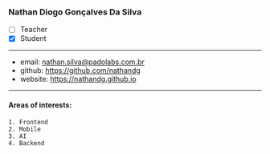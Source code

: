 ### Nathan Diogo Gonçalves Da Silva  
- [ ] Teacher  
- [x] Student  
---  
* email: nathan.silva@padolabs.com.br  
* github: https://github.com/nathandg 
* website: https://nathandg.github.io
--- 
#### Areas of interests: 
```
1. Frontend
2. Mobile
3. AI
4. Backend 
```
